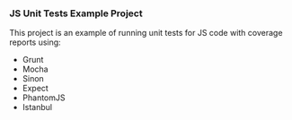 ### JS Unit Tests Example Project

This project is an example of running unit tests for JS code with coverage reports using:

* Grunt
* Mocha
* Sinon
* Expect
* PhantomJS
* Istanbul